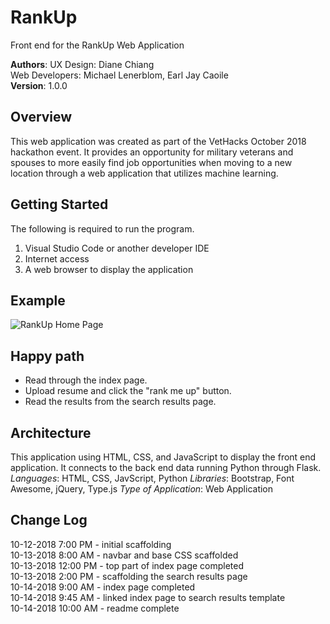 # RankUp
Front end for the RankUp Web Application

**Authors**: 
UX Design: Diane Chiang <br/>
Web Developers: Michael Lenerblom, Earl Jay Caoile <br />
**Version**: 1.0.0 <br/>

## Overview
This web application was created as part of the VetHacks October 2018 hackathon event. It provides an opportunity for military veterans and spouses to more easily find job opportunities when moving to a new location through a web application that utilizes machine learning.

## Getting Started
The following is required to run the program.
1. Visual Studio Code or another developer IDE
2. Internet access
3. A web browser to display the application

## Example
![RankUp Home Page](/assets/RankUp-SS.png) <br />

## Happy path
- Read through the index page.
- Upload resume and click the "rank me up" button.
- Read the results from the search results page.

## Architecture
This application using HTML, CSS, and JavaScript to display the front end application. It connects to the back end data running Python through Flask. <br/>
*Languages*: HTML, CSS, JavScript, Python
*Libraries*: Bootstrap, Font Awesome, jQuery, Type.js
*Type of Application*: Web Application <br />

## Change Log
10-12-2018 7:00 PM - initial scaffolding <br />
10-13-2018 8:00 AM - navbar and base CSS scaffolded <br />
10-13-2018 12:00 PM - top part of index page completed <br />
10-13-2018 2:00 PM - scaffolding the search results page <br />
10-14-2018 9:00 AM - index page completed <br />
10-14-2018 9:45 AM - linked index page to search results template <br />
10-14-2018 10:00 AM - readme complete <br />